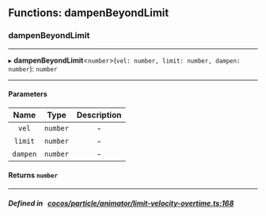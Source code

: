 ## Functions: dampenBeyondLimit

### dampenBeyondLimit


___
▸ **dampenBeyondLimit**<`number`\>(`vel: number, limit: number, dampen: number`): `number`
___


#### Parameters

| Name | Type | Description |
| :------: | :------: | :------: |
| `vel` | `number` | - |
| `limit` | `number` | - |
| `dampen` | `number` | - |

#### Returns `number` 
___


##### Defined in &nbsp;   [cocos/particle/animator/limit-velocity-overtime.ts:168](https://github.com/cocos-creator/engine/blob/c7bf6b8a9/cocos/particle/animator/limit-velocity-overtime.ts#L168)&nbsp;
